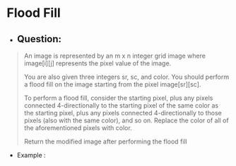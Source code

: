 # Flood Fill
- ## Question:
>An image is represented by an m x n integer grid image where image[i][j] represents the pixel value of the image.
>
>You are also given three integers sr, sc, and color. You should perform a flood fill on the image starting from the pixel image[sr][sc].
>
>To perform a flood fill, consider the starting pixel, plus any pixels connected 4-directionally to the starting pixel of the same color as the starting pixel, plus any pixels connected 4-directionally to those pixels (also with the same color), and so on. Replace the color of all of the aforementioned pixels with color.
>
>Return the modified image after performing the flood fill

- Example :
